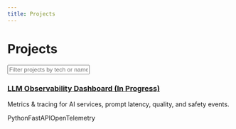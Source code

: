 ```yaml
---
title: Projects
---
```


<h1>Projects</h1>
<input id="filterInput" class="search" placeholder="Filter projects by tech or name…" />

<div class="grid cards">
  <div class="card project-card">
    <h3><a href="/projects/llm-obs">LLM Observability Dashboard (In Progress)</a></h3>
    <p class="small">Metrics & tracing for AI services, prompt latency, quality, and safety events.</p>
    <span class="tag">Python</span><span class="tag">FastAPI</span><span class="tag">OpenTelemetry</span>
  </div>
</div>
